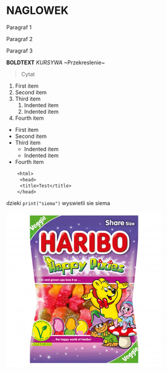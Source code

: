 
# NAGLOWEK

Paragraf 1

Paragraf 2 

Paragraf 3 

**BOLDTEXT**
*KURSYWA*
~Przekreslenie~

> Cytat

1. First item
2. Second item
3. Third item
    1. Indented item
    2. Indented item
4. Fourth item 

- First item
- Second item
- Third item
    - Indented item
    - Indented item
- Fourth item 

```
    <html>
     <head>
     <title>Test</title>
    </head>
```

dzieki `print("siema")` wyswietli sie siema

![HARIBO](haribo.jpg)

